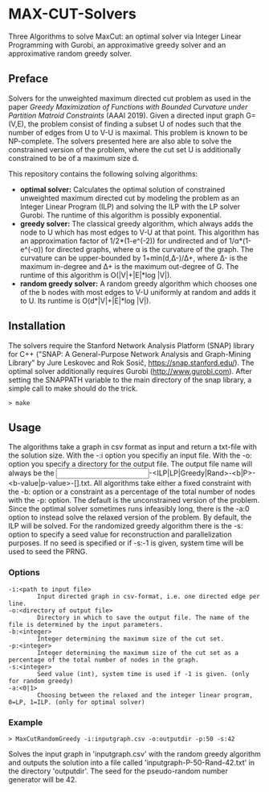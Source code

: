 # MAX-CUT-Solvers
Three Algorithms to solve MaxCut: an optimal solver via Integer Linear Programming with Gurobi, an approximative greedy solver and an approximative random greedy solver.

## Preface
Solvers for the unweighted maximum directed cut problem as used in the paper *Greedy Maximization of Functions with Bounded Curvature under Partition Matroid Constraints* (AAAI 2019). Given a directed input graph G=(V,E), the problem consist of finding a subset U of nodes such that the number of edges from U to V-U is maximal. This problem is known to be NP-complete.
The solvers presented here are also able to solve the constrained version of the problem, where the cut set U is additionally constrained to be of a maximum size d.

This repository contains the following solving algorithms:
* **optimal solver:** Calculates the optimal solution of constrained unweighted maximum directed cut by modeling the problem as an Integer Linear Program (ILP) and solving the ILP with the LP solver Gurobi. The runtime of this algorithm is possibly exponential.
* **greedy solver:** The classical greedy algorithm, which always adds the node to U which has most edges to V-U at that point. This algorithm has an approximation factor of 1/2\*(1-e^(-2)) for undirected and of 1/α\*(1-e^(-α)) for directed graphs, where α is the curvature of the graph. The curvature can be upper-bounded by 1+min(d,Δ-)/Δ+, where Δ- is the maximum in-degree and Δ+ is the maximum out-degree of G. The runtime of this algorithm is O(|V|+|E|\*log |V|).
* **random greedy solver:** A random greedy algorithm which chooses one of the b nodes with most edges to V-U uniformly at random and adds it to U. Its runtime is O(d\*|V|+|E|\*log |V|).


## Installation
The solvers require the Stanford Network Analysis Platform (SNAP) library for C++ ("SNAP: A General-Purpose Network Analysis and Graph-Mining Library" by Jure Leskovec and Rok Sosič, https://snap.stanford.edu/). The optimal solver additionally requires Gurobi (http://www.gurobi.com).
After setting the SNAPPATH variable to the main directory of the snap library, a simple call to make should do the trick.

``> make``

## Usage
The algorithms take a graph in csv format as input and return a txt-file with the solution size. With the -:i option you specifiy an input file. With the -o: option you specify a directory for the output file. The output file name will always be the <input file name>-<ILP|LP|Greedy|Rand>-<b|P>-<b-value|p-value>-[<seed>].txt. All algorithms take either a fixed constraint with the -b: option or a constraint as a percentage of the total number of nodes with the -p: option. The default is the unconstrained version of the problem. Since the optimal solver sometimes runs infeasibly long, there is the -a:0 option to instead solve the relaxed version of the problem. By default, the ILP will be solved. For the randomized greedy algorithm there is the -s: option to specify a seed value for reconstruction and parallelization purposes. If no seed is specified or if -s:-1 is given, system time will be used to seed the PRNG.

### Options
```
-i:<path to input file>
        Input directed graph in csv-format, i.e. one directed edge per line.
-o:<directory of output file>
        Directory in which to save the output file. The name of the file is determined by the input parameters.
-b:<integer>
        Integer determining the maximum size of the cut set.
-p:<integer>
        Integer determining the maximum size of the cut set as a percentage of the total number of nodes in the graph.
-s:<integer>
        Seed value (int), system time is used if -1 is given. (only for random greedy)
-a:<0|1>
        Choosing between the relaxed and the integer linear program, 0=LP, 1=ILP. (only for optimal solver)
```

### Example
``> MaxCutRandomGreedy -i:inputgraph.csv -o:outputdir -p:50 -s:42``

Solves the input graph in 'inputgraph.csv' with the random greedy algorithm and outputs the solution into a file called 'inputgraph-P-50-Rand-42.txt' in the directory 'outputdir'. The seed for the pseudo-random number generator will be 42.
